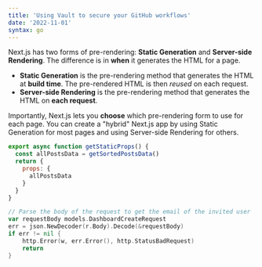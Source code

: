 ```yaml
---
title: 'Using Vault to secure your GitHub workflows'
date: '2022-11-01'
syntax: go
---
```


Next.js has two forms of pre-rendering: **Static Generation** and **Server-side Rendering**. The difference is in **when** it generates the HTML for a page.

- **Static Generation** is the pre-rendering method that generates the HTML at **build time**. The pre-rendered HTML is then _reused_ on each request.
- **Server-side Rendering** is the pre-rendering method that generates the HTML on **each request**.

Importantly, Next.js lets you **choose** which pre-rendering form to use for each page. You can create a "hybrid" Next.js app by using Static Generation for most pages and using Server-side Rendering for others.

```js
export async function getStaticProps() {
  const allPostsData = getSortedPostsData()
  return {
    props: {
      allPostsData
    }
  }
}

```

```go
// Parse the body of the request to get the email of the invited user
var requestBody models.DashboardCreateRequest
err = json.NewDecoder(r.Body).Decode(&requestBody)
if err != nil {
    http.Error(w, err.Error(), http.StatusBadRequest)
    return
}
```
